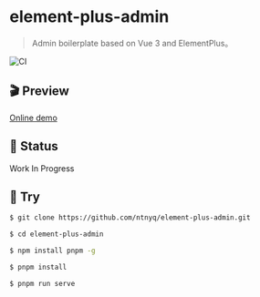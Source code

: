 # element-plus-admin

> Admin boilerplate based on Vue 3 and ElementPlus。

![CI](https://github.com/ntnyq/element-plus-admin/workflows/CI/badge.svg)

## :clapper: Preview

[Online demo](https://admin.ntnyq.com)

## :construction: Status

Work In Progress

## :apple: Try

```sh
$ git clone https://github.com/ntnyq/element-plus-admin.git

$ cd element-plus-admin

$ npm install pnpm -g

$ pnpm install

$ pnpm run serve
```

